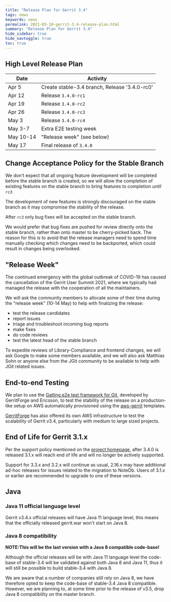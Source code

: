 ```yaml
---
title: "Release Plan for Gerrit 3.4"
tags: news
keywords: news
permalink: 2021-03-10-gerrit-3.4-release-plan.html
summary: "Release Plan for Gerrit 3.4"
hide_sidebar: true
hide_navtoggle: true
toc: true
---
```


## High Level Release Plan

| Date      | Activity                                           |
|-----------|----------------------------------------------------|
| Apr 5     | Create stable-3.4 branch, Release '3.4.0-rc0'      |
| Apr 12    | Release `3.4.0-rc1`                                |
| Apr 19    | Release `3.4.0-rc2`                                |
| Apr 26    | Release `3.4.0-rc3`                                |
| May 3     | Release `3.4.0-rc4`                                |
| May 3-7   | Extra E2E testing week                             |
| May 10-14 | "Release week" (see below)                         |
| May 17    | Final release of `3.4.0`                           |

## Change Acceptance Policy for the Stable Branch

We don't expect that all ongoing feature development will be completed before
the stable branch is created, so we will allow the completion of existing features
on the stable branch to bring features to completion *until `rc3`*.

The development of new features is strongly discouraged on the stable branch
as it may compromise the stability of the release.

After `rc3` only bug fixes will be accepted on the stable branch.

We would prefer that bug fixes are pushed for review directly onto the stable
branch, rather than onto master to be cherry-picked back. The reason for this
is to avoid that the release managers need to spend time manually checking
which changes need to be backported, which could result in changes being
overlooked.

## "Release Week"

The continued emergency with the global outbreak of COVID-19 has caused the
cancellation of the Gerrit User Summit 2021, where we typically had managed
the release with the cooperation of all the maintainers.

We will ask the community members to allocate some of their time during the
"release week" (10-14 May) to help with finalizing the release:

- test the release candidates
- report issues
- triage and troubleshoot incoming bug reports
- make fixes
- do code reviews
- test the latest head of the stable branch

To expedite reviews of Library-Compliance and frontend changes, we will ask
Google to make some members available, and we will also ask Matthias Sohn or
anyone else from the JGit community to be available to help with JGit related
issues.

## End-to-end Testing

We plan to use the
[Gatling e2e test framework for Git](https://gerrit-review.googlesource.com/Documentation/dev-e2e-tests.html),
developed by GerritForge and Ericsson, to test the stability of the release on a production-like
setup on AWS automatically provisioned using the [aws-gerrit](https://gerrit.googlesource.com/aws-gerrit)
templates.

[GerritForge](https://www.gerritforge.com) has also offered its own AWS infrastructure to test the
scalability of Gerrit v3.4, particularly with medium to large sized projects.

## End of Life for Gerrit 3.1.x

Per the support policy mentioned on the
[project homepage](https://www.gerritcodereview.com/support.html#supported-versions),
after 3.4.0 is released 3.1.x will reach end of life and will no longer be
actively supported.

Support for 3.3.x and 3.2.x will continue as usual, 2.16.x may have additional ad-hoc
releases for issues related to the migration to NoteDb.
Users of 3.1.x or earlier are recommended to upgrade to one of these versions.

## Java

### Java 11 official language level

Gerrit v3.4.x official releases will have Java 11 language level, this means
that the officially released gerrit.war won't start on Java 8.

### Java 8 compatibility

__NOTE:This will be the last version with a Java 8 compatible code-base!__

Although the official releases will be with Java 11 language level the
code-base of stable-3.4 will be validated against both Java 8 and Java 11,
thus it will still be possible to build stable-3.4 with Java 8.

We are aware that a number of companies still rely on Java 8, we have
therefore opted to keep the code-base of stable-3.4 Java 8 compatible.
However, we are planning to, at some time prior to the release of v3.5, drop Java 8
compatibility on the master branch.
